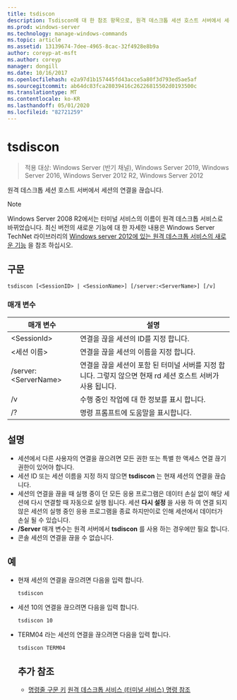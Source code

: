 ```yaml
---
title: tsdiscon
description: Tsdiscon에 대 한 참조 항목으로, 원격 데스크톱 세션 호스트 서버에서 세션의 연결을 끊습니다.
ms.prod: windows-server
ms.technology: manage-windows-commands
ms.topic: article
ms.assetid: 13139674-7dee-4965-8cac-32f4928e8b9a
author: coreyp-at-msft
ms.author: coreyp
manager: dongill
ms.date: 10/16/2017
ms.openlocfilehash: e2a97d1b157445fd43acce5a80f3d793ed5ae5af
ms.sourcegitcommit: ab64dc83fca28039416c26226815502d0193500c
ms.translationtype: MT
ms.contentlocale: ko-KR
ms.lasthandoff: 05/01/2020
ms.locfileid: "82721259"
---
```

# <a name="tsdiscon"></a>tsdiscon

> 적용 대상: Windows Server (반기 채널), Windows Server 2019, Windows Server 2016, Windows Server 2012 R2, Windows Server 2012

원격 데스크톱 세션 호스트 서버에서 세션의 연결을 끊습니다.



> [!NOTE]
> Windows Server 2008 R2에서는 터미널 서비스의 이름이 원격 데스크톱 서비스로 바뀌었습니다. 최신 버전의 새로운 기능에 대 한 자세한 내용은 Windows Server TechNet 라이브러리의 [Windows server 2012에 있는 원격 데스크톱 서비스의 새로운 기능](https://technet.microsoft.com/library/hh831527) 을 참조 하십시오.

## <a name="syntax"></a>구문
```
tsdiscon [<SessionID> | <SessionName>] [/server:<ServerName>] [/v]
```

### <a name="parameters"></a>매개 변수

|매개 변수|설명|
|-------|--------|
|\<SessionId>|연결을 끊을 세션의 ID를 지정 합니다.|
|\<세션 이름>|연결을 끊을 세션의 이름을 지정 합니다.|
|/server:\<ServerName>|연결을 끊을 세션이 포함 된 터미널 서버를 지정 합니다. 그렇지 않으면 현재 rd 세션 호스트 서버가 사용 됩니다.|
|/v|수행 중인 작업에 대 한 정보를 표시 합니다.|
|/?|명령 프롬프트에 도움말을 표시합니다.|

## <a name="remarks"></a>설명
-   세션에서 다른 사용자의 연결을 끊으려면 모든 권한 또는 특별 한 액세스 연결 끊기 권한이 있어야 합니다.
-   세션 ID 또는 세션 이름을 지정 하지 않으면 **tsdiscon** 는 현재 세션의 연결을 끊습니다.
-   세션의 연결을 끊을 때 실행 중이 던 모든 응용 프로그램은 데이터 손실 없이 해당 세션에 다시 연결할 때 자동으로 실행 됩니다. 세션 **다시 설정** 을 사용 하 여 연결 되지 않은 세션의 실행 중인 응용 프로그램을 종료 하지만이로 인해 세션에서 데이터가 손실 될 수 있습니다.
-   **/Server** 매개 변수는 원격 서버에서 **tsdiscon** 를 사용 하는 경우에만 필요 합니다.
-   콘솔 세션의 연결을 끊을 수 없습니다.

## <a name="examples"></a>예
- 현재 세션의 연결을 끊으려면 다음을 입력 합니다.
  ```
  tsdiscon
  ```
- 세션 10의 연결을 끊으려면 다음을 입력 합니다.
  ```
  tsdiscon 10
  ```
- TERM04 라는 세션의 연결을 끊으려면 다음을 입력 합니다.
  ```
  tsdiscon TERM04
  ```
  ## <a name="additional-references"></a>추가 참조
  - [명령줄 구문 키](command-line-syntax-key.md)
  [원격 데스크톱 서비스 (터미널 서비스) 명령 참조](remote-desktop-services-terminal-services-command-reference.md)
